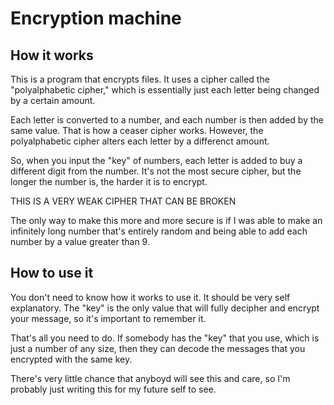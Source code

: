 # Encryption machine

## How it works

This is a program that encrypts files. It uses a cipher called the "polyalphabetic cipher," which is essentially just each letter being changed by a certain amount.

Each letter is converted to a number, and each number is then added by the same value. That is how a ceaser cipher works. However, the polyalphabetic cipher alters each letter by a differenct amount.

So, when you input the "key" of numbers, each letter is added to buy a different digit from the number. It's not the most secure cipher, but the longer the number is, the harder it is to encrypt.

THIS IS A VERY WEAK CIPHER THAT CAN BE BROKEN

The only way to make this more and more secure is if I was able to make an infinitely long number that's entirely random and being able to add each number by a value greater than 9.

## How to use it

You don't need to know how it works to use it. It should be very self explanatory. The "key" is the only value that will fully decipher and encrypt your message, so it's important to remember it.

That's all you need to do. If somebody has the "key" that you use, which is just a number of any size, then they can decode the messages that you encrypted with the same key.




There's very little chance that anyboyd will see this and care, so I'm probably just writing this for my future self to see.
